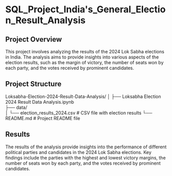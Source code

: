 # SQL_Project_India's_General_Election_Result_Analysis
## Project Overview

This project involves analyzing the results of the 2024 Lok Sabha elections in India. The analysis aims to provide insights into various aspects of the election results, such as the margin of victory, the number of seats won by each party, and the votes received by prominent candidates.

## Project Structure
Loksabha-Election-2024-Result-Data-Analysis/
│
├── Loksabha Election 2024 Result Data Analysis.ipynb  
├── data/                                              
│   └── election_results_2024.csv                      # CSV file with election results
└── README.md                                          # Project README file

## Results
The results of the analysis provide insights into the performance of different political parties and candidates in the 2024 Lok Sabha elections. Key findings include the parties with the highest and lowest victory margins, the number of seats won by each party, and the votes received by prominent candidates.
